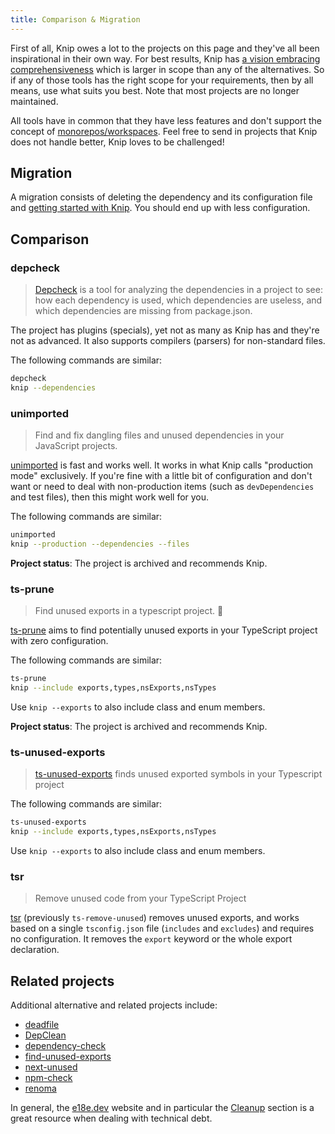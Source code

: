 ```yaml
---
title: Comparison & Migration
---
```


First of all, Knip owes a lot to the projects on this page and they've all been
inspirational in their own way. For best results, Knip has [a vision embracing
comprehensiveness][1] which is larger in scope than any of the alternatives. So
if any of those tools has the right scope for your requirements, then by all
means, use what suits you best. Note that most projects are no longer
maintained.

All tools have in common that they have less features and don't support the
concept of [monorepos/workspaces][2]. Feel free to send in projects that Knip
does not handle better, Knip loves to be challenged!

## Migration

A migration consists of deleting the dependency and its configuration file and
[getting started with Knip][3]. You should end up with less configuration.

## Comparison

### depcheck

> [Depcheck][4] is a tool for analyzing the dependencies in a project to see:
> how each dependency is used, which dependencies are useless, and which
> dependencies are missing from package.json.

The project has plugins (specials), yet not as many as Knip has and they're not
as advanced. It also supports compilers (parsers) for non-standard files.

The following commands are similar:

```sh
depcheck
knip --dependencies
```

### unimported

> Find and fix dangling files and unused dependencies in your JavaScript
> projects.

[unimported][5] is fast and works well. It works in what Knip calls "production
mode" exclusively. If you're fine with a little bit of configuration and don't
want or need to deal with non-production items (such as `devDependencies` and
test files), then this might work well for you.

The following commands are similar:

```sh
unimported
knip --production --dependencies --files
```

**Project status**: The project is archived and recommends Knip.

### ts-prune

> Find unused exports in a typescript project. 🛀

[ts-prune][6] aims to find potentially unused exports in your TypeScript project
with zero configuration.

The following commands are similar:

```sh
ts-prune
knip --include exports,types,nsExports,nsTypes
```

Use `knip --exports` to also include class and enum members.

**Project status**: The project is archived and recommends Knip.

### ts-unused-exports

> [ts-unused-exports][7] finds unused exported symbols in your Typescript
> project

The following commands are similar:

```sh
ts-unused-exports
knip --include exports,types,nsExports,nsTypes
```

Use `knip --exports` to also include class and enum members.

### tsr

> Remove unused code from your TypeScript Project

[tsr][8] (previously `ts-remove-unused`) removes unused exports, and works based
on a single `tsconfig.json` file (`includes` and `excludes`) and requires no
configuration. It removes the `export` keyword or the whole export declaration.

## Related projects

Additional alternative and related projects include:

- [deadfile][9]
- [DepClean][10]
- [dependency-check][11]
- [find-unused-exports][12]
- [next-unused][13]
- [npm-check][14]
- [renoma][15]

In general, the [e18e.dev][16] website and in particular the [Cleanup][17]
section is a great resource when dealing with technical debt.

[1]: ./why-use-knip.md#comprehensive
[2]: ../features/monorepos-and-workspaces.md
[3]: ../overview/getting-started.mdx
[4]: https://github.com/depcheck/depcheck
[5]: https://github.com/smeijer/unimported
[6]: https://github.com/nadeesha/ts-prune
[7]: https://github.com/pzavolinsky/ts-unused-exports
[8]: https://github.com/line/tsr
[9]: https://github.com/M-Izadmehr/deadfile
[10]: https://github.com/mysteryven/depclean
[11]: https://github.com/dependency-check-team/dependency-check
[12]: https://github.com/jaydenseric/find-unused-exports
[13]: https://github.com/pacocoursey/next-unused
[14]: https://github.com/dylang/npm-check
[15]: https://github.com/bluwy/renoma
[16]: https://e18e.dev
[17]: https://e18e.dev/guide/cleanup.html
